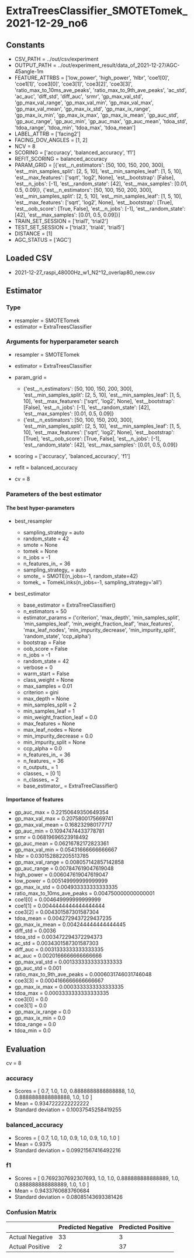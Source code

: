 # ExtraTreesClassifier_SMOTETomek_2021-12-29_no6
## Constants
- CSV_PATH = ../out/csv/experiment
- OUTPUT_PATH = ../out/experiment_result/data_of_2021-12-27/AGC-45angle-1m
- FEATURE_ATTRBS = ['low_power', 'high_power', 'hlbr', 'coe1[0]', 'coe1[1]', 'coe3[0]', 'coe3[1]', 'coe3[2]', 'coe3[3]', 'ratio_max_to_10ms_ave_peaks', 'ratio_max_to_9th_ave_peaks', 'ac_std', 'ac_auc', 'diff_std', 'diff_auc', 'srmr', 'gp_max_val_std', 'gp_max_val_range', 'gp_max_val_min', 'gp_max_val_max', 'gp_max_val_mean', 'gp_max_ix_std', 'gp_max_ix_range', 'gp_max_ix_min', 'gp_max_ix_max', 'gp_max_ix_mean', 'gp_auc_std', 'gp_auc_range', 'gp_auc_min', 'gp_auc_max', 'gp_auc_mean', 'tdoa_std', 'tdoa_range', 'tdoa_min', 'tdoa_max', 'tdoa_mean']
- LABEL_ATTRB = ['facing2']
- FACING_DOV_ANGLES = [1, 2]
- NCV = 8
- SCORING = ['accuracy', 'balanced_accuracy', 'f1']
- REFIT_SCORING = balanced_accuracy
- PARAM_GRID = [{'est__n_estimators': [50, 100, 150, 200, 300], 'est__min_samples_split': [2, 5, 10], 'est__min_samples_leaf': [1, 5, 10], 'est__max_features': ['sqrt', 'log2', None], 'est__bootstrap': [False], 'est__n_jobs': [-1], 'est__random_state': [42], 'est__max_samples': [0.01, 0.5, 0.09]}, {'est__n_estimators': [50, 100, 150, 200, 300], 'est__min_samples_split': [2, 5, 10], 'est__min_samples_leaf': [1, 5, 10], 'est__max_features': ['sqrt', 'log2', None], 'est__bootstrap': [True], 'est__oob_score': [True, False], 'est__n_jobs': [-1], 'est__random_state': [42], 'est__max_samples': [0.01, 0.5, 0.09]}]
- TRAIN_SET_SESSION = ['trial1', 'trial2']
- TEST_SET_SESSION = ['trial3', 'trial4', 'trial5']
- DISTANCE = [1]
- AGC_STATUS = ['AGC']

## Loaded CSV
- 2021-12-27_raspi_48000Hz_w1_N2^12_overlap80_new.csv

## Estimator
### Type
- resampler = SMOTETomek
- estimator = ExtraTreesClassifier

### Arguments for hyperparameter search
- resampler = SMOTETomek
- estimator = ExtraTreesClassifier
- param_grid = 
	- {'est__n_estimators': [50, 100, 150, 200, 300], 'est__min_samples_split': [2, 5, 10], 'est__min_samples_leaf': [1, 5, 10], 'est__max_features': ['sqrt', 'log2', None], 'est__bootstrap': [False], 'est__n_jobs': [-1], 'est__random_state': [42], 'est__max_samples': [0.01, 0.5, 0.09]}
	- {'est__n_estimators': [50, 100, 150, 200, 300], 'est__min_samples_split': [2, 5, 10], 'est__min_samples_leaf': [1, 5, 10], 'est__max_features': ['sqrt', 'log2', None], 'est__bootstrap': [True], 'est__oob_score': [True, False], 'est__n_jobs': [-1], 'est__random_state': [42], 'est__max_samples': [0.01, 0.5, 0.09]}

- scoring = ['accuracy', 'balanced_accuracy', 'f1']
- refit = balanced_accuracy
- cv = 8

### Parameters of the best estimator
#### The best hyper-parameters
- best_resampler
	- sampling_strategy = auto
	- random_state = 42
	- smote = None
	- tomek = None
	- n_jobs = -1
	- n_features_in_ = 36
	- sampling_strategy_ = auto
	- smote_ = SMOTE(n_jobs=-1, random_state=42)
	- tomek_ = TomekLinks(n_jobs=-1, sampling_strategy='all')

- best_estimator
	- base_estimator = ExtraTreeClassifier()
	- n_estimators = 50
	- estimator_params = ('criterion', 'max_depth', 'min_samples_split', 'min_samples_leaf', 'min_weight_fraction_leaf', 'max_features', 'max_leaf_nodes', 'min_impurity_decrease', 'min_impurity_split', 'random_state', 'ccp_alpha')
	- bootstrap = False
	- oob_score = False
	- n_jobs = -1
	- random_state = 42
	- verbose = 0
	- warm_start = False
	- class_weight = None
	- max_samples = 0.01
	- criterion = gini
	- max_depth = None
	- min_samples_split = 2
	- min_samples_leaf = 1
	- min_weight_fraction_leaf = 0.0
	- max_features = None
	- max_leaf_nodes = None
	- min_impurity_decrease = 0.0
	- min_impurity_split = None
	- ccp_alpha = 0.0
	- n_features_in_ = 36
	- n_features_ = 36
	- n_outputs_ = 1
	- classes_ = [0 1]
	- n_classes_ = 2
	- base_estimator_ = ExtraTreeClassifier()

#### Importance of features
- gp_auc_max = 0.22150649350649354
- gp_max_val_max = 0.2075800175669741
- gp_max_val_mean = 0.168232980177717
- gp_auc_min = 0.10947474433778781
- srmr = 0.06819696523918492
- gp_auc_mean = 0.06216782172823361
- gp_max_val_min = 0.05431666666666667
- hlbr = 0.030152882205513785
- gp_max_val_range = 0.008057142857142858
- gp_auc_range = 0.007847619047619048
- high_power = 0.006047619047619047
- low_power = 0.005149999999999999
- gp_max_ix_std = 0.004933333333333335
- ratio_max_to_10ms_ave_peaks = 0.004750000000000001
- coe1[0] = 0.004649999999999999
- coe1[1] = 0.0044444444444444444
- coe3[2] = 0.004301587301587304
- tdoa_mean = 0.0042729437229437235
- gp_max_ix_mean = 0.004244444444444445
- diff_std = 0.0036
- tdoa_std = 0.003472294372294373
- ac_std = 0.0034301587301587303
- diff_auc = 0.0031333333333333335
- ac_auc = 0.0020166666666666666
- gp_max_val_std = 0.0013333333333333333
- gp_auc_std = 0.001
- ratio_max_to_9th_ave_peaks = 0.0006031746031746048
- coe3[3] = 0.0004166666666666667
- gp_max_ix_max = 0.0003333333333333335
- tdoa_max = 0.0003333333333333335
- coe3[0] = 0.0
- coe3[1] = 0.0
- gp_max_ix_range = 0.0
- gp_max_ix_min = 0.0
- tdoa_range = 0.0
- tdoa_min = 0.0

## Evaluation
cv = 8
### accuracy
- Scores = [ 0.7, 1.0, 1.0, 0.8888888888888888, 1.0, 0.8888888888888888, 1.0, 1.0 ]
- Mean = 0.9347222222222222
- Standard deviation = 0.10037545258419255

### balanced_accuracy
- Scores = [ 0.7, 1.0, 1.0, 0.9, 1.0, 0.9, 1.0, 1.0 ]
- Mean = 0.9375
- Standard deviation = 0.09921567416492216

### f1
- Scores = [ 0.7692307692307693, 1.0, 1.0, 0.888888888888889, 1.0, 0.888888888888889, 1.0, 1.0 ]
- Mean = 0.9433760683760684
- Standard deviation = 0.08085143693381426

### Confusion Matrix
|  | Predicted Negative | Predicted Positive |
| --- | --- | --- |
| Actual Negative | 33 | 3 |
| Actual Positive | 2 | 37 |

      